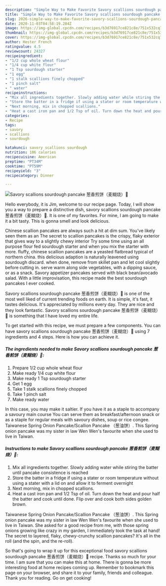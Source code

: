 ```yaml
---
description: "Simple Way to Make Favorite Savory scallions sourdough pancake 葱香煎饼（麦糊烧）🥞"
title: "Simple Way to Make Favorite Savory scallions sourdough pancake 葱香煎饼（麦糊烧）🥞"
slug: 2026-simple-way-to-make-favorite-savory-scallions-sourdough-pancake
date: 2020-11-03T04:58:19.284Z
image: https://img-global.cpcdn.com/recipes/b3d76917ce821c8e/751x532cq70/savory-scallions-sourdough-pancake-葱香煎饼麦糊烧🥞-recipe-main-photo.jpg
thumbnail: https://img-global.cpcdn.com/recipes/b3d76917ce821c8e/751x532cq70/savory-scallions-sourdough-pancake-葱香煎饼麦糊烧🥞-recipe-main-photo.jpg
cover: https://img-global.cpcdn.com/recipes/b3d76917ce821c8e/751x532cq70/savory-scallions-sourdough-pancake-葱香煎饼麦糊烧🥞-recipe-main-photo.jpg
author: Hester French
ratingvalue: 4.5
reviewcount: 24327
recipeingredient:
- "1/2 cup whole wheat flour"
- "1/4 cup white flour"
- "1 Tsp sourdough starter"
- "1 egg"
- "1 stalk scallions finely chopped"
- "1 pinch salt"
- " water"
recipeinstructions:
- "Mix all ingredients together. Slowly adding water while stiring the batter until pancake consistence is reached"
- "Store the batter in a fridge if using a stater or room temperature without using a stater with a lid on and allow it to ferment overnight"
- "Next morning, mix in chopped scallions."
- "Heat a cast iron pan and 1/2 Tsp of oil. Turn down the heat and pour half the batter and cook until done. Flip over and cook both sides golden brown."
categories:
- Recipe
tags:
- savory
- scallions
- sourdough

katakunci: savory scallions sourdough 
nutrition: 106 calories
recipecuisine: American
preptime: "PT34M"
cooktime: "PT59M"
recipeyield: "3"
recipecategory: Dinner

---
```



![Savory scallions sourdough pancake 葱香煎饼（麦糊烧）🥞](https://img-global.cpcdn.com/recipes/b3d76917ce821c8e/751x532cq70/savory-scallions-sourdough-pancake-葱香煎饼麦糊烧🥞-recipe-main-photo.jpg)

Hello everybody, it is Jim, welcome to our recipe page. Today, I will show you a way to prepare a distinctive dish, savory scallions sourdough pancake 葱香煎饼（麦糊烧）🥞. It is one of my favorites. For mine, I am going to make it a bit tasty. This is gonna smell and look delicious.

Chinese scallion pancakes are always such a hit at dim sum. You&#39;ve likely seen them as an The secret to scallion pancakes is the crispy, flaky exterior that gives way to a slightly chewy interior Try some time using an all purpose flour fed sourdough starter and when you mix the starter with more. fluffy, chinese scallion pancakes are a yeasted flatbread typical of northern china. this delicious adaption is naturally leavened using sourdough discard. when done, remove from skillet pan and let cool slightly before cutting in. serve warm along side vegetables, with a dipping sauce, or as a snack. Savory appetizer pancakes served with black bean/avocado salad. With a little improvisation, this recipe made the best sourdough pancakes I ever cooked.

Savory scallions sourdough pancake 葱香煎饼（麦糊烧）🥞 is one of the most well liked of current trending foods on earth. It is simple, it's fast, it tastes delicious. It's appreciated by millions every day. They are nice and they look fantastic. Savory scallions sourdough pancake 葱香煎饼（麦糊烧）🥞 is something that I have loved my entire life.


To get started with this recipe, we must prepare a few components. You can have savory scallions sourdough pancake 葱香煎饼（麦糊烧）🥞 using 7 ingredients and 4 steps. Here is how you can achieve it.

<!--inarticleads1-->

##### The ingredients needed to make Savory scallions sourdough pancake 葱香煎饼（麦糊烧）🥞:

1. Prepare 1/2 cup whole wheat flour
1. Make ready 1/4 cup white flour
1. Make ready 1 Tsp sourdough starter
1. Get 1 egg
1. Take 1 stalk scallions finely chopped
1. Take 1 pinch salt
1. Make ready  water


In this case, you may make it saltier. If you have it as a staple to accompany a savoury main course You can serve them as breakfast/afternoon snack or as a staple for regular meals with savoury dishes, soup or rice congee. Taiwanese Spring Onion Pancake/Scallion Pancake （葱油饼）. This Spring onion pancake was my sister in law Wen Wen&#39;s favourite when she used to live in Taiwan. 

<!--inarticleads2-->

##### Instructions to make Savory scallions sourdough pancake 葱香煎饼（麦糊烧）🥞:

1. Mix all ingredients together. Slowly adding water while stiring the batter until pancake consistence is reached
1. Store the batter in a fridge if using a stater or room temperature without using a stater with a lid on and allow it to ferment overnight
1. Next morning, mix in chopped scallions.
1. Heat a cast iron pan and 1/2 Tsp of oil. Turn down the heat and pour half the batter and cook until done. Flip over and cook both sides golden brown.


Taiwanese Spring Onion Pancake/Scallion Pancake （葱油饼）. This Spring onion pancake was my sister in law Wen Wen&#39;s favourite when she used to live in Taiwan. She asked for a good recipe from me, with those spring onions growing like crazy in my garden, I immediately took the task at hand! The secret to layered, flaky, chewy-crunchy scallion pancakes? It&#39;s all in the roll (and the spin, and the re-roll). 

So that's going to wrap it up for this exceptional food savory scallions sourdough pancake 葱香煎饼（麦糊烧）🥞 recipe. Thanks so much for your time. I am sure that you can make this at home. There is gonna be more interesting food at home recipes coming up. Remember to bookmark this page on your browser, and share it to your family, friends and colleague. Thank you for reading. Go on get cooking!
